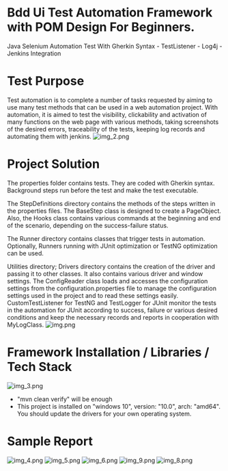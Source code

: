 # Bdd Ui Test Automation Framework with POM Design For Beginners.

Java Selenium Automation Test With Gherkin Syntax - TestListener - Log4j - Jenkins Integration

# Test Purpose
Test automation is to complete a number of tasks requested by aiming to use many test methods that can be used in a web automation project. With automation, it is aimed to test the visibility, clickability and activation of many functions on the web page with various methods, taking screenshots of the desired errors, traceability of the tests, keeping log records and automating them with jenkins.
![img_2.png](img_2.png)

# Project Solution
The properties folder contains tests. They are coded with Gherkin syntax. Background steps run before the test and make the test executable.

The StepDefinitions directory contains the methods of the steps written in the properties files. The BaseStep class is designed to create a PageObject. Also, the Hooks class contains various commands at the beginning and end of the scenario, depending on the success-failure status.

The Runner directory contains classes that trigger tests in automation. Optionally, Runners running with JUnit optimization or TestNG optimization can be used.

Utilities directory; Drivers directory contains the creation of the driver and passing it to other classes. It also contains various driver and window settings.
The ConfigReader class loads and accesses the configuration settings from the configuration.properties file to manage the configuration settings used in the project and to read these settings easily.
CustomTestListener for TestNG and TestLogger for JUnit monitor the tests in the automation for JUnit according to success, failure or various desired conditions and keep the necessary records and reports in cooperation with MyLogClass.
![img.png](img.png)

# Framework  Installation  / Libraries / Tech Stack
![img_3.png](img_3.png)
* "mvn clean verify" will be enough
* This project is installed on "windows 10", version: "10.0", arch: "amd64". You should update the drivers for your own operating system.

# Sample Report

![img_4.png](img_4.png)
![img_5.png](img_5.png)
![img_6.png](img_6.png)
![img_9.png](img_9.png)
![img_8.png](img_8.png)